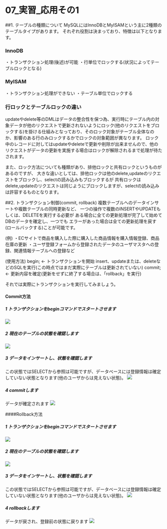 # 07_実習_応用その1

##1. テーブルの種類について
MySQLにはInnoDBとMyISAMという主に2種類のテーブルタイプがあります。
それぞれ役割は決まっており、特徴は以下となります。

### InnoDB
・トランザクション処理(後述)が可能
・行単位でロックする(状況によってテーブルロックとなる)

### MyISAM
・トランザクション処理ができない
・テーブル単位でロックする

### 行ロックとテーブルロックの違い
updateやdelete等のDMLはデータの整合性を保つ為、実行時にテーブル内の対象データが他のリクエストで更新されないようにロック(他のリクエストをブロックする)を掛ける仕組みとなっており、そのロック対象がテーブル全体なのか、影響のある行のみロックするかでロックの対象範囲が異なります。
ロック中のレコードに対してはupdateやdeleteで更新や削除が出来ませんので、他のリクエストがデータの更新を実施する場合はロックが解除されるまで処理が待たされます。

また、ロック方法についても種類があり、排他ロックと共有ロックというものがあるのですが、
大きな違いとしては、排他ロックは他のdelete,updateのリクエストをブロックし、selectの読み込みもブロックするが
共有ロックはdelete,updateのリクエストは同じようにブロックしますが、selectの読み込みは許容するものとなります。
  
  
##2. トランザクション制御(commit, rollback)
複数テーブルへのデータインサートや複数テーブルの同時更新など、
一つの操作で複数のINSERTやUPDATEもしくは、DELETEを実行する必要が
ある場合に全ての更新処理が完了して始めてDBのデータを確定し、一つでも
エラーがあった場合は全ての更新処理を戻す(ロールバックする)ことが可能です。

(例)
・ECサイトで商品を購入した際に購入した商品情報を購入情報登録、商品在庫の更新
・ユーザ登録フォームから登録されたデータのユーザマスタへの登録、関連情報テーブルへの登録など

(使用方法)
begin; ← トランザクションを開始
insert、updateまたは、deleteなどのSQLを実行(この時点ではまだ実際にテーブルは更新されていない)
commit; ← 更新内容を確定(更新をせずに終了する場合は、「rollback」を実行)

それでは実際にトランザクションを実行してみましょう。

#### Commit方法
##### 1 トランザクションをbeginコマンドでスタートさせます
<img src="./images/begin.png">

##### 2 現在のテーブルの状態を確認します
<img src="./images/select1.png">

##### 3 データをインサートし、状態を確認します
この状態ではSELECTから参照は可能ですが、データベースには登録情報は確定していない状態となります(他のユーザからは見えない状態)。
<img src="./images/select2.png">

##### 4 commitします
データが確定されます
<img src="./images/commit.png">


####Rollback方法
##### 1 トランザクションをbeginコマンドでスタートさせます
<img src="./images/begin.png">

##### 2 現在のテーブルの状態を確認します
<img src="./images/select1.png">

##### 3 データをインサートし、状態を確認します
この状態ではSELECTから参照は可能ですが、データベースには登録情報は確定していない状態となります(他のユーザからは見えない状態)。
<img src="./images/select2.png">

##### 4 rollbackします
データが戻され、登録前の状態に戻ります
<img src="./images/rollback.png">
